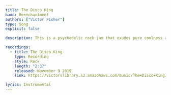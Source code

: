 ```yaml
---
title: The Disco King
band: Reenchantment
authors: ["Victor Fisher"]
type: Song
explicit: false

description: This is a psychedelic rock jam that exudes pure coolness at every level.

recordings:
  - title: The Disco King
    type: Recording
    style: Rock
    length: "2:37"
    released: November 9 2019
    link: https://victorslibrary.s3.amazonaws.com/music/The+Disco+King/The+Disco+King.mp3

lyrics: Instrumental
---
```


<song :title="title"></song>
